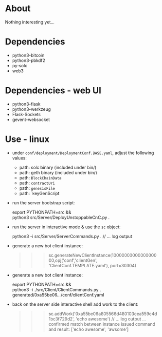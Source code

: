 # About
Nothing interesting yet...

# Dependencies
- python3-bitcoin
- python3-pbkdf2
- py-solc
- web3

# Dependencies - web UI
- python3-flask
- python3-werkzeug
- Flask-Sockets
- gevent-websocket

# Use - linux
- under `conf/deployment/DeploymentConf.BASE.yaml`, adjust the following values:
    - path: solc binary (included under bin/)
    - path: geth binary (included under bin/)
    - path: `BlockChainData`
    - path: `contractUri`
    - path: `genesisFile`
    - path: `keyGenScript

- run the server bootstrap script:

    export PYTHONPATH=src && \
    python3 src/Server/DeployUnstoppableCnC.py .

- run the server in interactive mode & use the `sc` object:

    python3 -i src/Server/ServerCommands.py .
    // ... log output

- generate a new bot client instance:

    >>> sc.generateNewClientInstance(1000000000000000000,opj('conf','clientGen', 'ClientConf.TEMPLATE.yaml'), port=30304)

- generate a new bot client instance:

    export PYTHONPATH=src && \
    python3 -i ./src/Client/ClientCommands.py . generated/0xa55be06.../conf/clientConf.yaml

- back on the server side interactive shell add work to the client:

    >>> sc.addWork('0xa55be06a805566d480103cea559c4d1bc3f729d2', 'echo awesome')
    // ... log output
    ... confirmed match between instance issued command and result: ['echo awesome', 'awsome']
